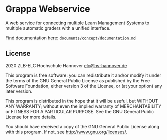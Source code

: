 # Grappa Webservice #

A web service for connecting multiple Learn Management Systems to multiple automatic graders with a unified interface.

Find documentation here: [`documents/concept/documentation.md`](documents/concept/documentation.md)

## License ##

2020 ZLB-ELC Hochschule Hannover <elc@hs-hannover.de>

This program is free software: you can redistribute it and/or modify it under the terms of the GNU General Public
License as published by the Free Software Foundation, either version 3 of the License, or (at your option) any later
version.

This program is distributed in the hope that it will be useful, but WITHOUT ANY WARRANTY; without even the implied
warranty of MERCHANTABILITY or FITNESS FOR A PARTICULAR PURPOSE. See the GNU General Public License for more details.

You should have received a copy of the GNU General Public License along with this program. If not,
see <http://www.gnu.org/licenses/>.
